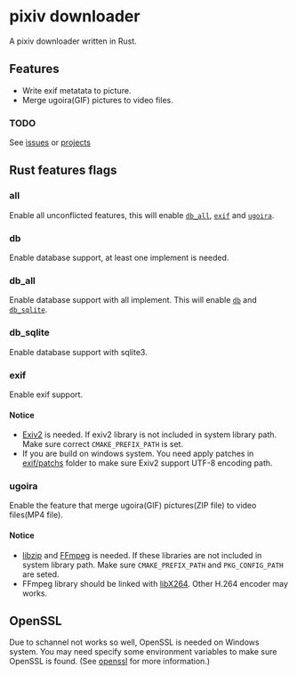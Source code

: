 # pixiv downloader
A pixiv downloader written in Rust.
## Features
* Write exif metatata to picture.
* Merge ugoira(GIF) pictures to video files.
### TODO
See [issues](https://github.com/lifegpc/pixiv_downloader/issues) or [projects](https://github.com/lifegpc/pixiv_downloader/projects)
## Rust features flags
### all
Enable all unconflicted features, this will enable [`db_all`](#db_all), [`exif`](#exif) and [`ugoira`](#ugoira).
### db
Enable database support, at least one implement is needed.
### db_all
Enable database support with all implement. This will enable [`db`](#db) and [`db_sqlite`](#db_sqlite).
### db_sqlite
Enable database support with sqlite3.
### exif
Enable exif support.  
#### Notice 
* [Exiv2](https://exiv2.org/) is needed. If exiv2 library is not included in system library path. Make sure correct `CMAKE_PREFIX_PATH` is set.
* If you are build on windows system. You need apply patches in [exif/patchs](exif/patchs) folder to make sure Exiv2 support UTF-8 encoding path.
### ugoira
Enable the feature that merge ugoira(GIF) pictures(ZIP file) to video files(MP4 file).
#### Notice
* [libzip](https://libzip.org/) and [FFmpeg](https://ffmpeg.org/) is needed. If these libraries are not included in system library path. Make sure `CMAKE_PREFIX_PATH` and `PKG_CONFIG_PATH` are seted.
* FFmpeg library should be linked with [libX264](https://www.videolan.org/developers/x264.html). Other H.264 encoder may works.
## OpenSSL
Due to schannel not works so well, OpenSSL is needed on Windows system. You may need specify some environment variables to make sure OpenSSL is found. (See [openssl](https://lifegpc.github.io/pixiv_downloader/openssl/#manual) for more information.)
